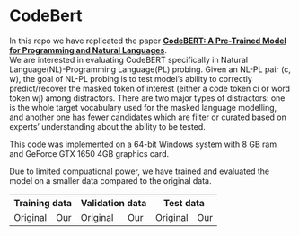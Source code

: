 # CodeBert
In this repo we have replicated the paper <b><a href = "https://arxiv.org/abs/2002.08155">CodeBERT: A Pre-Trained Model for Programming and Natural Languages</a></b>. </br>
We are interested in evaluating CodeBERT specifically in Natural Language(NL)-Programming Language(PL) probing. Given an NL-PL pair (c, w), the goal of NL-PL probing is to test model’s ability to correctly predict/recover the masked token of interest (either a code token ci or word token wj) among distractors.
There are two major types of distractors: one is the whole target vocabulary used for the masked language modelling, and another one has fewer candidates which are filter or curated based on experts’ understanding about the ability to be tested. <br>

This code was implemented on a 64-bit Windows system with 8 GB ram and GeForce GTX 1650 4GB graphics card.

Due to limited compuational power, we have trained and evaluated the model on a smaller data compared to the original data. 
<table>
  <tr>
    <th colspan="2">Training data</th>
    <th colspan="2">Validation data</th>
    <th colspan="2">Test data</th>
  </tr>
  <tr>
    <td>Original</td>
    <td>Our</td>
    <td>Original</td>
    <td>Our</td>
    <td>Original</td>
    <td>Our</td>
  </tr>
  </table>
